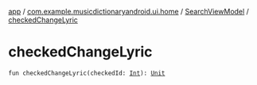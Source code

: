 [app](../../index.md) / [com.example.musicdictionaryandroid.ui.home](../index.md) / [SearchViewModel](index.md) / [checkedChangeLyric](./checked-change-lyric.md)

# checkedChangeLyric

`fun checkedChangeLyric(checkedId: `[`Int`](https://kotlinlang.org/api/latest/jvm/stdlib/kotlin/-int/index.html)`): `[`Unit`](https://kotlinlang.org/api/latest/jvm/stdlib/kotlin/-unit/index.html)